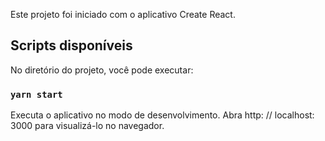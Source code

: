 Este projeto foi iniciado com o aplicativo Create React.

## Scripts disponíveis
No diretório do projeto, você pode executar:

### `yarn start`
Executa o aplicativo no modo de desenvolvimento.
Abra http: // localhost: 3000 para visualizá-lo no navegador.
